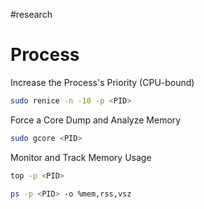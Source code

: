 #research 

# Process
Increase the Process's Priority (CPU-bound)
```bash
sudo renice -n -10 -p <PID>
```

Force a Core Dump and Analyze Memory
```bash
sudo gcore <PID>
```

Monitor and Track Memory Usage
```bash
top -p <PID>
```

```bash
ps -p <PID> -o %mem,rss,vsz
```



